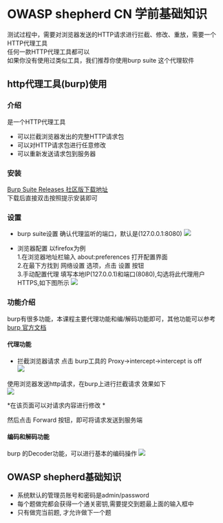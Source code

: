 # OWASP shepherd CN 学前基础知识

测试过程中，需要对浏览器发送的HTTP请求进行拦截、修改、重放，需要一个HTTP代理工具    
任何一款HTTP代理工具都可以  
如果你没有使用过类似工具，我们推荐你使用burp suite 这个代理软件 

## http代理工具(burp)使用 



### 介绍
是一个HTTP代理工具  

- 可以拦截浏览器发出的完整HTTP请求包
- 可以对HTTP请求包进行任意修改
- 可以重新发送请求包到服务器 

### 安装
[Burp Suite Releases 社区版下载地址](https://portswigger.net/burp/releases#community)  
下载后直接双击按照提示安装即可  
### 设置  
- burp suite设置
确认代理监听的端口，默认是(127.0.0.1:8080)
![](/my.cdn.720life.cn/uploads/free/202108/16_42_58_90111.png)

- 浏览器配置 
以firefox为例  
1.在浏览器地址栏输入 about:preferences  打开配置界面  
2.在最下方找到 网络设置 选项，点击 设置 按钮  
3.手动配置代理 填写本地IP(127.0.0.1)和端口(8080),勾选将此代理用户HTTPS,如下图所示
![](/my.cdn.720life.cn/uploads/free/202108/16_41_13_37767.png)

### 功能介绍
burp有很多功能，本课程主要代理功能和编/解码功能即可，其他功能可以参考[burp 官方文档](https://portswigger.net/burp/documentation/desktop/getting-started)

#### 代理功能
- 拦截浏览器请求 
点击 burp工具的 Proxy->intercept->intercept is off   
![](/my.cdn.720life.cn/uploads/free/202108/16_45_27_14158.png)

使用浏览器发送http请求，在burp上进行拦截请求 效果如下  
![](/my.cdn.720life.cn/uploads/free/202108/16_47_15_64816.png)

*在该页面可以对请求内容进行修改 *

然后点击 Forward 按钮，即可将请求发送到服务端 


#### 编码和解码功能
burp 的Decoder功能，可以进行基本的编码操作 
![](/my.cdn.720life.cn/uploads/free/202108/17_27_17_84342.png)

## OWASP shepherd基础知识

- 系统默认的管理员账号和密码是admin/password
- 每个题做完都会获得一个通关密钥,需要提交到题最上面的输入框中  
- 只有做完当前题, 才允许做下一个题
